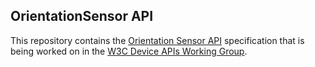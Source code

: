 ## OrientationSensor API

This repository contains the
[Orientation Sensor API](https://w3c.github.com/orientation-sensor/)
specification that is being worked on in the
[W3C Device APIs Working Group](http://www.w3.org/2009/dap/).
